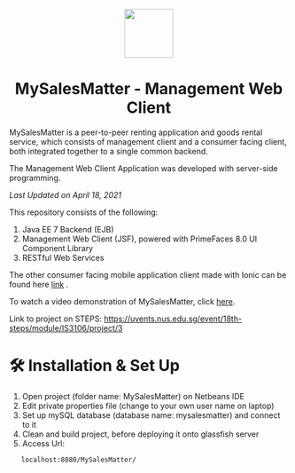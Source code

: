 <p align="center">
  <img src="https://i.imgur.com/LF9MtX4.jpg" width="88" />
  <h1 align="center">MySalesMatter - Management Web Client</h1>
</div>

MySalesMatter is a peer-to-peer renting application and goods rental service, which consists of management client and a consumer facing client, both integrated together to a single common backend.

The Management Web Client Application was developed with server-side programming. 

_Last Updated on April 18, 2021_

This repository consists of the following:

1. Java EE 7 Backend (EJB)
2. Management Web Client (JSF), powered with PrimeFaces 8.0 UI Component Library
3. RESTful Web Services

The other consumer facing mobile application client made with Ionic can be found here [link](https://github.com/yukineowq/MySalesMatterIonic) .

To watch a video demonstration of MySalesMatter, click [here](https://www.youtube.com/watch?v=nvbgwXwN-l4).

Link to project on STEPS: https://uvents.nus.edu.sg/event/18th-steps/module/IS3106/project/3

# 🛠 Installation & Set Up
1. Open project (folder name: MySalesMatter) on Netbeans IDE
2. Edit private properties file (change to your own user name on laptop)
3. Set up mySQL database (database name: mysalesmatter) and connect to it
4. Clean and build project, before deploying it onto glassfish server
5. Access Url: 
```sh
   localhost:8080/MySalesMatter/
   ```


